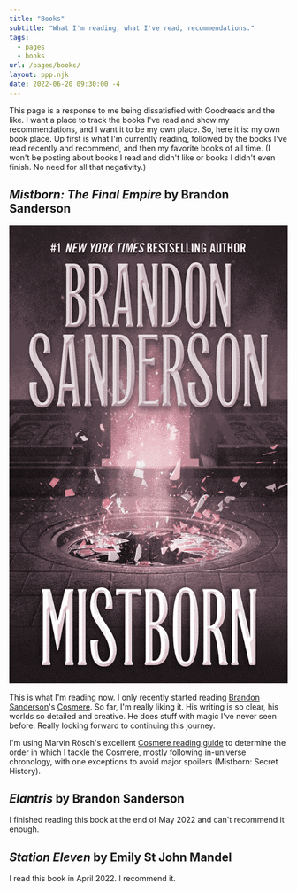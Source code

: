 ```yaml
---
title: "Books"
subtitle: "What I'm reading, what I've read, recommendations."
tags:
  - pages
  - books
url: /pages/books/
layout: ppp.njk
date: 2022-06-20 09:30:00 -4
---
```


This page is a response to me being dissatisfied with Goodreads and the like. I want a place to track the books I've read and show my recommendations, and I want it to be my own place. So, here it is: my own book place. Up first is what I'm currently reading, followed by the books I've read recently and recommend, and then my favorite books of all time. (I won't be posting about books I read and didn't like or books I didn't even finish. No need for all that negativity.)

## *Mistborn: The Final Empire* by Brandon Sanderson

![The cover of the novel Mistborn: The Final Empire. It shows a shattering stained glass window set in the side of a stately gray brick building.](/images/mistborn-final-empire.png)

This is what I'm reading now. I only recently started reading [Brandon Sanderson](https://www.brandonsanderson.com/)'s [Cosmere](https://www.brandonsanderson.com/what-is-the-cosmere/). So far, I'm really liking it. His writing is so clear, his worlds so detailed and creative. He does stuff with magic I've never seen before. Really looking forward to continuing this journey.

I'm using Marvin Rösch's excellent [Cosmere reading guide](https://paleocrafter.github.io/reading-order/#/) to determine the order in which I tackle the Cosmere, mostly following in-universe chronology, with one exceptions to avoid major spoilers (Mistborn: Secret History).

## *Elantris* by Brandon Sanderson

I finished reading this book at the end of May 2022 and can't recommend it enough.

## *Station Eleven* by Emily St John Mandel

I read this book in April 2022. I recommend it.
